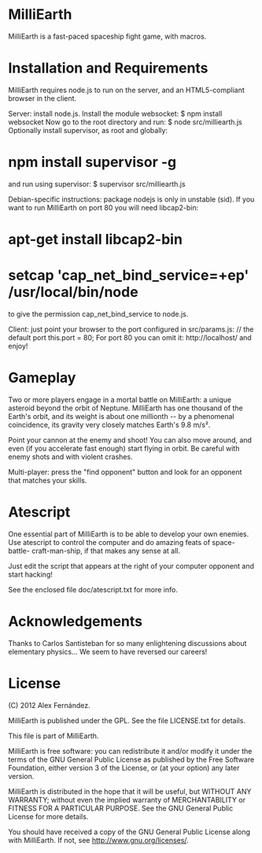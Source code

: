 MilliEarth
==========

MilliEarth is a fast-paced spaceship fight game, with macros.

Installation and Requirements
=============================

MilliEarth requires node.js to run on the server, and an HTML5-compliant
 browser in the client.

Server: install node.js. Install the module websocket:
  $ npm install websocket
Now go to the root directory and run:
  $ node src/milliearth.js
Optionally install supervisor, as root and globally:
  # npm install supervisor -g
and run using supervisor:
  $ supervisor src/milliearth.js

Debian-specific instructions: package nodejs is only in unstable (sid).
 If you want to run MilliEarth on port 80 you will need libcap2-bin:
  # apt-get install libcap2-bin
  # setcap 'cap_net_bind_service=+ep' /usr/local/bin/node
to give the permission cap_net_bind_service to node.js.

Client: just point your browser to the port configured in src/params.js:
    // the default port
    this.port = 80;
For port 80 you can omit it:
  http://localhost/
and enjoy!

Gameplay
========

Two or more players engage in a mortal battle on MilliEarth: a unique
 asteroid beyond the orbit of Neptune. MilliEarth has one thousand of the
 Earth's orbit, and its weight is about one millionth -- by a phenomenal
 coincidence, its gravity very closely matches Earth's 9.8 m/s².

Point your cannon at the enemy and shoot! You can also move around, and even
 (if you accelerate fast enough) start flying in orbit. Be careful with enemy
 shots and with violent crashes.

Multi-player: press the "find opponent" button and look for an opponent that
 matches your skills.

Atescript
========

One essential part of MilliEarth is to be able to develop your own enemies.
 Use atescript to control the computer and do amazing feats of space-battle-
 craft-man-ship, if that makes any sense at all.

Just edit the script that appears at the right of your computer opponent and
 start hacking!

See the enclosed file doc/atescript.txt for more info.

Acknowledgements
================

Thanks to Carlos Santisteban for so many enlightening discussions about
 elementary physics... We seem to have reversed our careers!

License
=======

(C) 2012 Alex Fernández.

MilliEarth is published under the GPL. See the file LICENSE.txt for details.

 This file is part of MilliEarth.

 MilliEarth is free software: you can redistribute it and/or modify
 it under the terms of the GNU General Public License as published by
 the Free Software Foundation, either version 3 of the License, or
 (at your option) any later version.
 
 MilliEarth is distributed in the hope that it will be useful,
 but WITHOUT ANY WARRANTY; without even the implied warranty of
 MERCHANTABILITY or FITNESS FOR A PARTICULAR PURPOSE.  See the
 GNU General Public License for more details.
 
 You should have received a copy of the GNU General Public License
 along with MilliEarth.  If not, see <http://www.gnu.org/licenses/>.


